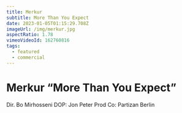 ```yaml
---
title: Merkur
subtitle: More Than You Expect
date: 2023-01-05T01:15:29.708Z
imageUrl: /img/merkur.jpg
aspectRatio: 1.78
vimeoVideoId: 162760816
tags:
  - featured
  - commercial
---
```

# Merkur “More Than You Expect”

Dir. Bo Mirhosseni
DOP: Jon Peter
Prod Co: Partizan Berlin
